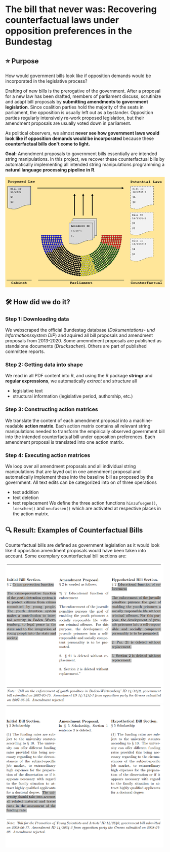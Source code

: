 # The bill that never was: Recovering counterfactual laws under opposition preferences in the Bundestag
## :star: Purpose 

How would government bills look like if opposition demands would be incorporated in the legislative process?

Drafting of new bills is the prerogative of the government. After a proposal for a new law has been drafted, members of parliament discuss, scrutinize and adapt bill proposals by **submitting amendments to government legislation**. Since coalition parties hold the majority of the seats in parliament, the opposition is usually left out as a bystander. Opposition parties regularly intensively re-work proposed legislation, but their amendment proposals are usually voted down in parliament. 

As political observers, we almost **never see how government laws would look like if opposition demands would be incorporated** because these **counterfactual bills don't come to light.** 

**Goal:** Amendment proposals to government bills essentially are intended string manipulations. In this project, we recover these counterfactual bills by automatically implementing all intended string manipulations programming a **natural language processing pipeline in R**. 

<p float="left">
  <img src="flowchart.png" width="700" />
</p>

## 🛠 How did we do it?
### Step 1: Downloading data 
We webscraped the official Bundestag database (*Dokumentations- und Informationssystem DIP*) and aquired all bill proposals and amendment proposals from 2013-2020. Some amenndment proposals are published as standalone documents (*Drucksachen*). Others are part of published committee reports. 

### Step 2: Getting data into shape
We read in all PDF content into R, and using the R package **stringr** and **regular expressions**, we automatically *extract* and *structure* all 
- legislative text
- structural information (legislative period, authorship, etc.)

### Step 3: Constructing action matrices
We translate the content of each amendment proposal into a machine-readable **action matrix**. Each action matrix contains all relevant string manipulations needed to transform the empirically observed government bill into the intended counterfactual bill under opposition preferences. Each amendment proposal is translated into one action matrix. 

### Step 4: Executing action matrices
We loop over all amendment proposals and all individual string manipulations that are layed out in one amendment proposal and automatically implement these into the baseline bill as proposed by the government. All text edits can be categorized into on of three operations
- text addition 
- text deletion 
- text replacement 
We define the three action functions `hinzufuegen()`, `loeschen()` and `neufassen()` which are activated at respective places in the action matrix. 

## :mag: Result: Examples of Counterfactual Bills 
Counterfactual bills are defined as government legislation as it would look like if opposition amendment proposals would have been taken into account. Some exemplary counterfactual bill sections are: 

<p float="left">
  <img src="counter1.png" width="500" />
  <img src="counter2.png" width="500" /> 
</p>








